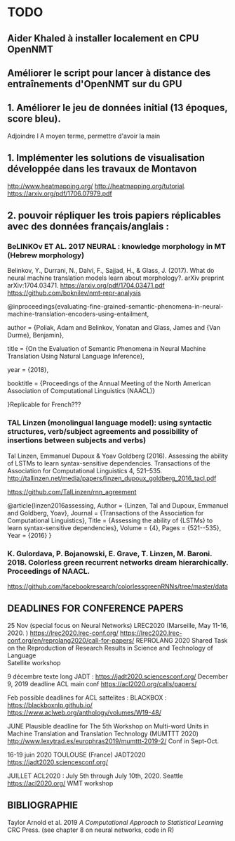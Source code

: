 
# TODO 

## Aider Khaled à installer localement en CPU OpenNMT

## Améliorer le script pour lancer à distance des entraînements d'OpenNMT sur du GPU



## 1. Améliorer le jeu de données initial (13 époques, score bleu).
Adjoindre l
A moyen terme, permettre d'avoir la main 


## 1. Implémenter les solutions de visualisation développée dans les travaux de Montavon
http://www.heatmapping.org/
http://heatmapping.org/tutorial.
https://arxiv.org/pdf/1706.07979.pdf


## 2. pouvoir répliquer les trois papiers réplicables avec des données français/anglais :

### BeLINKOv ET AL. 2017 NEURAL : knowledge  morphology in MT (Hebrew morphology)
Belinkov, Y., Durrani, N., Dalvi, F., Sajjad, H., & Glass, J. (2017). What do neural machine translation models learn about morphology?. arXiv preprint arXiv:1704.03471.
https://arxiv.org/pdf/1704.03471.pdf
https://github.com/boknilev/nmt-repr-analysis

@inproceedings{evaluating-fine-grained-semantic-phenomena-in-neural-machine-translation-encoders-using-entailment,

  author = {Poliak, Adam and Belinkov, Yonatan and Glass, James and {Van Durme}, Benjamin},

  title = {On the Evaluation of Semantic Phenomena in Neural Machine Translation Using Natural Language Inference},

  year = {2018},

  booktitle = {Proceedings of the Annual Meeting of the North American Association of Computational Linguistics (NAACL)}

}Replicable for French???   

### TAL Linzen (monolingual language model):  using syntactic structures, verb/subject agreements and possibility of  insertions between subjects and verbs)

Tal Linzen, Emmanuel Dupoux & Yoav Goldberg (2016). Assessing the ability of LSTMs to learn syntax-sensitive dependencies. Transactions of the Association for Computational Linguistics 4, 521–535. http://tallinzen.net/media/papers/linzen_dupoux_goldberg_2016_tacl.pdf

https://github.com/TalLinzen/rnn_agreement

@article{linzen2016assessing,     Author = {Linzen, Tal and Dupoux, Emmanuel and Goldberg, Yoav},     Journal = {Transactions of the Association for Computational Linguistics},     Title = {Assessing the ability of {LSTMs} to learn syntax-sensitive dependencies},     Volume = {4},     Pages = {521--535},     Year = {2016} }

 

### K. Gulordava, P. Bojanowski, E. Grave, T. Linzen, M. Baroni. 2018. Colorless green recurrent networks dream hierarchically. Proceedings of NAACL.
https://github.com/facebookresearch/colorlessgreenRNNs/tree/master/data



## DEADLINES FOR CONFERENCE PAPERS

25 Nov  (special focus on Neural Networks)  LREC2020 (Marseille, May 11-16, 2020.  ) https://lrec2020.lrec-conf.org/
https://lrec2020.lrec-conf.org/en/reprolang2020/call-for-papers/
REPROLANG 2020
Shared Task on the Reproduction of Research Results in Science and Technology of Language  
Satellite workshop

9 décembre texte long JADT : https://jadt2020.sciencesconf.org/
December 9, 2019 deadline ACL main conf https://acl2020.org/calls/papers/

Feb possible deadlines for ACL sattelites : 
BLACKBOX : https://blackboxnlp.github.io/
https://www.aclweb.org/anthology/volumes/W19-48/

JUNE 
Plausible deadline for The 5th Workshop on Multi-word Units in Machine Translation and Translation Technology (MUMTTT 2020) http://www.lexytrad.es/europhras2019/mumttt-2019-2/
Conf in Sept-Oct.

16-19 juin 2020 TOULOUSE (France) JADT2020 https://jadt2020.sciencesconf.org/

JUILLET 
ACL2020 : July 5th through July 10th, 2020. Seattle 	 https://acl2020.org/
WMT workshop 


## BIBLIOGRAPHIE
Taylor Arnold et al. 2019 *A Computational Approach to Statistical Learning* CRC Press. 
(see  chapter 8 on neural networks, code in R) 

